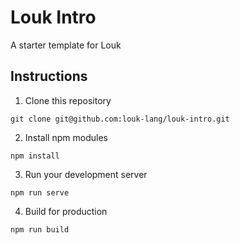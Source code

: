 # Louk Intro

A starter template for Louk

## Instructions

1. Clone this repository
```
git clone git@github.com:louk-lang/louk-intro.git
```
2. Install npm modules
```
npm install
```
3. Run your development server
```
npm run serve
```
4. Build for production
```
npm run build
```
